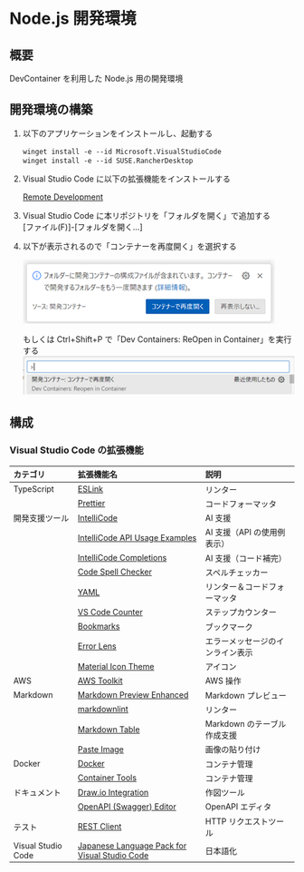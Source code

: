 # Node.js 開発環境

## 概要

DevContainer を利用した Node.js 用の開発環境

## 開発環境の構築

1. 以下のアプリケーションをインストールし、起動する

   ```batch
   winget install -e --id Microsoft.VisualStudioCode
   winget install -e --id SUSE.RancherDesktop
   ```

2. Visual Studio Code に以下の拡張機能をインストールする

   [Remote Development](https://marketplace.visualstudio.com/items?itemName=ms-vscode-remote.vscode-remote-extensionpack)

3. Visual Studio Code に本リポジトリを「フォルダを開く」で追加する  
   [ファイル(F)]-[フォルダを開く...]

4. 以下が表示されるので「コンテナーを再度開く」を選択する

   ![コンテナーを再度開く](docs/images/README_Container01.png)

   もしくは Ctrl+Shift+P で「Dev Containers: ReOpen in Container」を実行する
   ![コンテナーを再度開く](docs/images/README_Container02.png)

## 構成

### Visual Studio Code の拡張機能

| カテゴリ           | 拡張機能名                                                                                                                                | 説明                             |
| :----------------- | :---------------------------------------------------------------------------------------------------------------------------------------- | :------------------------------- |
| TypeScript         | [ESLink](https://marketplace.visualstudio.com/items?itemName=dbaeumer.vscode-eslint)                                                      | リンター                         |
|                    | [Prettier](https://marketplace.visualstudio.com/items?itemName=esbenp.prettier-vscode)                                                    | コードフォーマッタ               |
| 開発支援ツール     | [IntelliCode](https://marketplace.visualstudio.com/items?itemName=VisualStudioExptTeam.vscodeintellicode)                                 | AI 支援                          |
|                    | [IntelliCode API Usage Examples](https://marketplace.visualstudio.com/items?itemName=VisualStudioExptTeam.intellicode-api-usage-examples) | AI 支援（API の使用例表示）      |
|                    | [IntelliCode Completions](https://marketplace.visualstudio.com/items?itemName=VisualStudioExptTeam.vscodeintellicode-completions)         | AI 支援（コード補完）            |
|                    | [Code Spell Checker](https://marketplace.visualstudio.com/items?itemName=streetsidesoftware.code-spell-checker)                           | スペルチェッカー                 |
|                    | [YAML](https://marketplace.visualstudio.com/items?itemName=redhat.vscode-yaml)                                                            | リンター＆コードフォーマッタ     |
|                    | [VS Code Counter](https://marketplace.visualstudio.com/items?itemName=uctakeoff.vscode-counter)                                           | ステップカウンター               |
|                    | [Bookmarks](https://marketplace.visualstudio.com/items?itemName=alefragnani.Bookmarks)                                                    | ブックマーク                     |
|                    | [Error Lens](https://marketplace.visualstudio.com/items?itemName=usernamehw.errorlens)                                                    | エラーメッセージのインライン表示 |
|                    | [Material Icon Theme](https://marketplace.visualstudio.com/items?itemName=PKief.material-icon-theme)                                      | アイコン                         |
| AWS                | [AWS Toolkit](https://marketplace.visualstudio.com/items?itemName=AmazonWebServices.aws-toolkit-vscode)                                   | AWS 操作                         |
| Markdown           | [Markdown Preview Enhanced](https://marketplace.visualstudio.com/items?itemName=shd101wyy.markdown-preview-enhanced)                      | Markdown プレビュー              |
|                    | [markdownlint](https://marketplace.visualstudio.com/items?itemName=DavidAnson.vscode-markdownlint)                                        | リンター                         |
|                    | [Markdown Table](https://marketplace.visualstudio.com/items?itemName=TakumiI.markdowntable)                                               | Markdown のテーブル作成支援      |
|                    | [Paste Image](https://marketplace.visualstudio.com/items?itemName=mushan.vscode-paste-image)                                              | 画像の貼り付け                   |
| Docker             | [Docker](https://marketplace.visualstudio.com/items?itemName=ms-azuretools.vscode-docker)                                                 | コンテナ管理                     |
|                    | [Container Tools](https://marketplace.visualstudio.com/items?itemName=ms-azuretools.vscode-containers)                                    | コンテナ管理                     |
| ドキュメント       | [Draw.io Integration](https://marketplace.visualstudio.com/items?itemName=hediet.vscode-drawio)                                           | 作図ツール                       |
|                    | [OpenAPI (Swagger) Editor](https://marketplace.visualstudio.com/items?itemName=42Crunch.vscode-openapi)                                   | OpenAPI エディタ                 |
| テスト             | [REST Client](https://marketplace.visualstudio.com/items?itemName=humao.rest-client)                                                      | HTTP リクエストツール            |
| Visual Studio Code | [Japanese Language Pack for Visual Studio Code](https://marketplace.visualstudio.com/items?itemName=MS-CEINTL.vscode-language-pack-ja)    | 日本語化                         |
